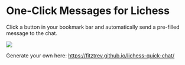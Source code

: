 # One-Click Messages for Lichess

Click a button in your bookmark bar and automatically send a pre-filled message to the chat.

![](https://fitztrev.github.io/lichess-quick-chat/lichess-quick-chat.png)

Generate your own here: https://fitztrev.github.io/lichess-quick-chat/
